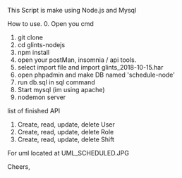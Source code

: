 This Script is make using Node.js and Mysql 

How to use.
0. Open you cmd
1. git clone
2. cd glints-nodejs
3. npm install
4. open your postMan, insomnia / api tools.
5. select import file and import glints_2018-10-15.har
6. open phpadmin and make DB named 'schedule-node'
7. run db.sql in sql command
6. Start mysql (im using apache)
6. nodemon server

list of finished API
1. Create, read, update, delete User
2. Create, read, update, delete Role
3. Create, read, update, delete Shift

For uml located at UML_SCHEDULED.JPG

Cheers,
